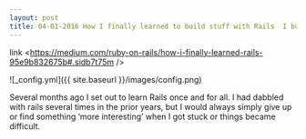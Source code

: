 ```yaml
---
layout: post
title: 04-01-2016 How I finally learned to build stuff with Rails  I built 12 web apps in 12 weeks 
---
```


link <https://medium.com/ruby-on-rails/how-i-finally-learned-rails-95e9b832675b#.sidb7t75m />

![_config.yml]({{ site.baseurl }}/images/config.png)

Several months ago I set out to learn Rails once and for all. I had dabbled with rails several times in the prior years, but I would always simply give up or find something ‘more interesting’ when I got stuck or things became difficult.


